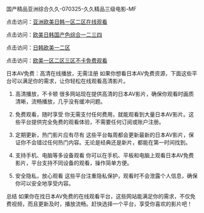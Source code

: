 
国产精品亚洲综合久久-070325-久久精品三级电影-MF


点击访问：<a href="https://cfad.pages.dev/">亚洲欧美日韩一区二区在线观看</a>

点击访问：<a href="https://gfd-5xg.pages.dev/">欧美日韩国产色综合一二三四</a>

点击访问：<a href="https://fdhf-454.pages.dev/">日韩欧美一二区</a>

点击访问：<a href="https://gda-c7m.pages.dev/">欧美一区二区三区不卡免费观看</a>

日本AV免费：高清在线播放，无需注册
如果你想看日本AV免费资源，下面这些平台可以满足你的需求，让你轻松在线观看高清影片。

1. 高清播放，不卡顿
很多网站现在提供高清的日本AV影片，确保你观看时画质清晰，流畅播放，几乎没有缓冲问题。

2. 免费观看，随时享受
你无需支付任何费用，就能观看到大量日本AV影片。这些平台提供完全免费的观看体验，不需要任何订阅或账户注册。

3. 定期更新，热门影片应有尽有
这些平台每周都会更新最新的日本AV影片，保证你不会错过任何热门内容。无论是经典还是新片，都能在第一时间找到。

4. 支持手机、电脑等多设备观看
你可以在手机、平板和电脑上观看日本AV免费影片，平台支持不同设备的观看，操作简单方便。

5. 安全隐私，放心观看
这些平台注重隐私保护，观看时不会泄露个人信息，确保你可以安全地享受内容。

总结
如果你在找日本AV免费的在线观看平台，这些网站能满足你的需求，不仅免费视频，而且更新及时，播放流畅。赶快选择一个平台，享受你喜欢的影片吧！

<span style="display:none;">[Canonical link](https://github.com/qq20250703/qq20250703）</span>



